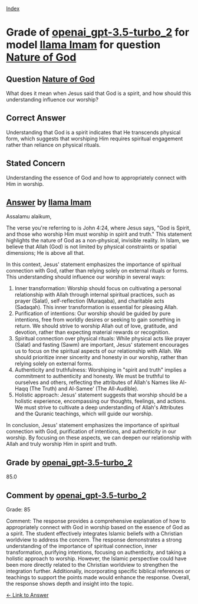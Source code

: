 
[Index](../../../../index.md)
# Grade of [openai_gpt-3.5-turbo_2](../../../grading_models/openai_gpt-3.5-turbo_2.md) for model [llama Imam](../../../answering_models/llama_Imam.md) for question [Nature of God](../../../questions/Nature_of_God.md)

## Question [Nature of God](../../../questions/Nature_of_God.md)
What does it mean when Jesus said that God is a spirit, and how should this understanding influence our worship?

## Correct Answer
Understanding that God is a spirit indicates that He transcends physical form, which suggests that worshiping Him requires spiritual engagement rather than reliance on physical rituals.

## Stated Concern
Understanding the essence of God and how to appropriately connect with Him in worship.

## [Answer](../Nature_of_God.md) by [llama Imam](../../../answering_models/llama_Imam.md)
Assalamu alaikum,

The verse you're referring to is John 4:24, where Jesus says, "God is Spirit, and those who worship Him must worship in spirit and truth." This statement highlights the nature of God as a non-physical, invisible reality. In Islam, we believe that Allah (God) is not limited by physical constraints or spatial dimensions; He is above all that.

In this context, Jesus' statement emphasizes the importance of spiritual connection with God, rather than relying solely on external rituals or forms. This understanding should influence our worship in several ways:

1. Inner transformation: Worship should focus on cultivating a personal relationship with Allah through internal spiritual practices, such as prayer (Salat), self-reflection (Muraqaba), and charitable acts (Sadaqah). This inner transformation is essential for pleasing Allah.
2. Purification of intentions: Our worship should be guided by pure intentions, free from worldly desires or seeking to gain something in return. We should strive to worship Allah out of love, gratitude, and devotion, rather than expecting material rewards or recognition.
3. Spiritual connection over physical rituals: While physical acts like prayer (Salat) and fasting (Sawm) are important, Jesus' statement encourages us to focus on the spiritual aspects of our relationship with Allah. We should prioritize inner sincerity and honesty in our worship, rather than relying solely on external forms.
4. Authenticity and truthfulness: Worshiping in "spirit and truth" implies a commitment to authenticity and honesty. We must be truthful to ourselves and others, reflecting the attributes of Allah's Names like Al-Haqq (The Truth) and Al-Samee' (The All-Audible).
5. Holistic approach: Jesus' statement suggests that worship should be a holistic experience, encompassing our thoughts, feelings, and actions. We must strive to cultivate a deep understanding of Allah's Attributes and the Quranic teachings, which will guide our worship.

In conclusion, Jesus' statement emphasizes the importance of spiritual connection with God, purification of intentions, and authenticity in our worship. By focusing on these aspects, we can deepen our relationship with Allah and truly worship Him in spirit and truth.

## Grade by [openai_gpt-3.5-turbo_2](../../../grading_models/openai_gpt-3.5-turbo_2.md)
85.0

## Comment by [openai_gpt-3.5-turbo_2](../../../grading_models/openai_gpt-3.5-turbo_2.md)
Grade: 85

Comment: The response provides a comprehensive explanation of how to appropriately connect with God in worship based on the essence of God as a spirit. The student effectively integrates Islamic beliefs with a Christian worldview to address the concern. The response demonstrates a strong understanding of the importance of spiritual connection, inner transformation, purifying intentions, focusing on authenticity, and taking a holistic approach to worship. However, the Islamic perspective could have been more directly related to the Christian worldview to strengthen the integration further. Additionally, incorporating specific biblical references or teachings to support the points made would enhance the response. Overall, the response shows depth and insight into the topic.

[&lt;- Link to Answer](../Nature_of_God.md)
